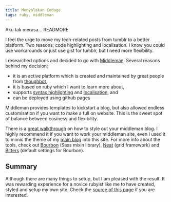 ```yaml
---
title: Menyalakan Codage
tags: ruby, middleman
---
```


Aku tak merasa... READMORE

I feel the urge to move my tech-related posts from tumblr to a better platform. Two reasons; code highlighting and localisation. I know you could use workarounds or just use gist for tumblr, but I need more flexibility.

I researched options and decided to go with [Middleman](https://middlemanapp.com/basics/blogging/). Several reasons behind my decision;

- it is an active platform which is created and maintained by great people from [thoughbot](http://thoughtbot.com),
- it is based on ruby which I want to learn more about,
- supports [syntax highlighting](https://github.com/middleman/middleman-syntax) and [localisation](https://middlemanapp.com/advanced/localization/), and
- can be deployed using github pages

Middleman provides templates to kickstart a blog, but also allowed endless customisation if you want to make a full on website. This is the sweet spot of balance between easiness and flexibility.

There is a [great walkthrough](https://robots.thoughtbot.com/middleman-bourbon-walkthrough) on how to style out your middleman blog. I highly recommend it if you want to work your middleman site, even I used it to mimic the theme of my [main blog](http://ikhsan.me) into this site. For more info about the tools, check out [Bourbon](http://bourbon.io/) (Sass mixin library), [Neat](http://neat.bourbon.io/) (grid framework) and [Bitters](http://bitters.bourbon.io/) (default settings for Bourbon).

## Summary

Although there are many things to setup, but I am pleased with the result. It was rewarding experience for a novice rubyist like me to have created, styled and setup my own site. Check the [source of this page](https://github.com/ikhsan/ikhsan.github.io/tree/develop) if you are interested.
